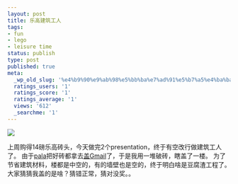```yaml
---
layout: post
title: 乐高建筑工人
tags:
- fun
- lego
- leisure time
status: publish
type: post
published: true
meta:
  _wp_old_slug: '%e4%b9%90%e9%ab%98%e5%bb%ba%e7%ad%91%e5%b7%a5%e4%ba%ba'
  ratings_users: '1'
  ratings_score: '1'
  ratings_average: '1'
  views: '612'
  _searchme: '1'
---
```


![](https://dl.dropboxusercontent.com/u/308058/blogimages/2010/07/1.jpg)

上周购得14磅乐高砖头，今天做完2个presentation，终于有空改行做建筑工人了。 由于<a href="https://friendfeed.com/pala">pala</a>把好砖都拿去<a href="http://ztpala.com/2009/03/20/lego-gmail/">盖Gmail</a>了，于是我用一堆破砖，瞎盖了一楼。
为了节省建筑材料，楼都是中空的，有的墙壁也是空的，终于明白啥是豆腐渣工程了。
大家猜猜我盖的是啥？猜错正常，猜对没奖。。

